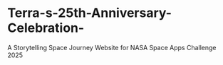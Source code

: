 # Terra-s-25th-Anniversary-Celebration-
A Storytelling Space Journey Website for NASA Space Apps Challenge 2025
